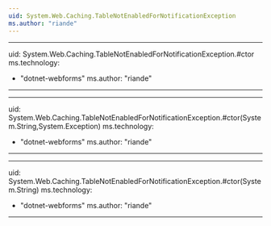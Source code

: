 ```yaml
---
uid: System.Web.Caching.TableNotEnabledForNotificationException
ms.author: "riande"
---
```


---
uid: System.Web.Caching.TableNotEnabledForNotificationException.#ctor
ms.technology: 
  - "dotnet-webforms"
ms.author: "riande"
---

---
uid: System.Web.Caching.TableNotEnabledForNotificationException.#ctor(System.String,System.Exception)
ms.technology: 
  - "dotnet-webforms"
ms.author: "riande"
---

---
uid: System.Web.Caching.TableNotEnabledForNotificationException.#ctor(System.String)
ms.technology: 
  - "dotnet-webforms"
ms.author: "riande"
---
